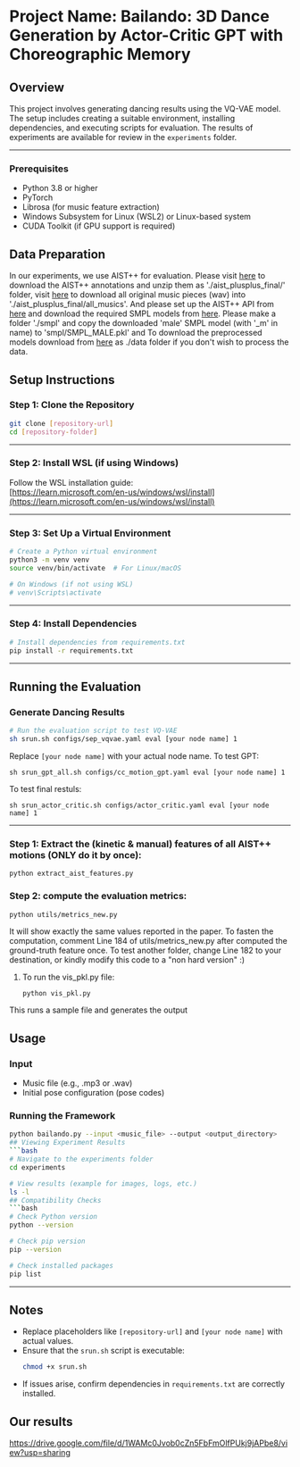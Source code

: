 
# Project Name: Bailando: 3D Dance Generation by Actor-Critic GPT with Choreographic Memory

## Overview
This project involves generating dancing results using the VQ-VAE model. The setup includes creating a suitable environment, installing dependencies, and executing scripts for evaluation. The results of experiments are available for review in the `experiments` folder.

---

### Prerequisites
- Python 3.8 or higher
- PyTorch
- Librosa (for music feature extraction)
- Windows Subsystem for Linux (WSL2) or Linux-based system
- CUDA Toolkit (if GPU support is required)

## Data Preparation
In our experiments, we use AIST++ for evaluation. Please visit [here](https://google.github.io/aistplusplus_dataset/download.html) to download the AIST++ annotations and unzip them as './aist_plusplus_final/' folder, visit [here](https://aistdancedb.ongaaccel.jp/database_download/) to download all original music pieces (wav) into './aist_plusplus_final/all_musics'. And please set up the AIST++ API from [here](https://github.com/google/aistplusplus_api) and download the required SMPL models from [here](https://smpl.is.tue.mpg.de/). Please make a folder './smpl' and copy the downloaded 'male' SMPL model (with '_m' in name) to 'smpl/SMPL_MALE.pkl' and To download the preprocessed models download from [here](https://drive.google.com/file/d/1EGJeBE1fE59ByjxR_-ipwV6Dz-Cx-stT/view?usp=sharing) as ./data folder if you don't wish to process the data.

## Setup Instructions

### Step 1: Clone the Repository
```bash
git clone [repository-url]
cd [repository-folder]
```

---
### Step 2: Install WSL (if using Windows)
Follow the WSL installation guide:  
[https://learn.microsoft.com/en-us/windows/wsl/install](https://learn.microsoft.com/en-us/windows/wsl/install)

---

### Step 3: Set Up a Virtual Environment
```bash
# Create a Python virtual environment
python3 -m venv venv
source venv/bin/activate  # For Linux/macOS

# On Windows (if not using WSL)
# venv\Scripts\activate
```

---

### Step 4: Install Dependencies
```bash
# Install dependencies from requirements.txt
pip install -r requirements.txt
```

---

## Running the Evaluation

### Generate Dancing Results
```bash
# Run the evaluation script to test VQ-VAE
sh srun.sh configs/sep_vqvae.yaml eval [your node name] 1
```

Replace `[your node name]` with your actual node name.
To test GPT:

    sh srun_gpt_all.sh configs/cc_motion_gpt.yaml eval [your node name] 1
   
To test final restuls:
    
    sh srun_actor_critic.sh configs/actor_critic.yaml eval [your node name] 1
---
### Step 1: Extract the (kinetic & manual) features of all AIST++ motions (ONLY do it by once):
    
    python extract_aist_features.py


### Step 2: compute the evaluation metrics:

    python utils/metrics_new.py

It will show exactly the same values reported in the paper. To fasten the computation, comment Line 184 of utils/metrics_new.py after computed the ground-truth feature once. To test another folder, change Line 182 to your destination, or kindly modify this code to a "non hard version" :)

1. To run the vis_pkl.py file:
   ```bash
   python vis_pkl.py
   ```
This runs a sample file and generates the output

## Usage
### Input
- Music file (e.g., .mp3 or .wav)
- Initial pose configuration (pose codes)

### Running the Framework
```bash
python bailando.py --input <music_file> --output <output_directory>
## Viewing Experiment Results
```bash
# Navigate to the experiments folder
cd experiments

# View results (example for images, logs, etc.)
ls -l
## Compatibility Checks
```bash
# Check Python version
python --version

# Check pip version
pip --version

# Check installed packages
pip list
```

---

## Notes
- Replace placeholders like `[repository-url]` and `[your node name]` with actual values.
- Ensure that the `srun.sh` script is executable:
  ```bash
  chmod +x srun.sh
  ```
- If issues arise, confirm dependencies in `requirements.txt` are correctly installed.
## Our results
https://drive.google.com/file/d/1WAMc0Jvob0cZn5FbFmOlfPUkj9jAPbe8/view?usp=sharing

